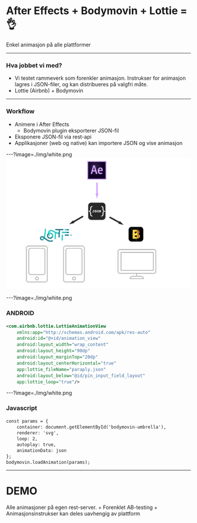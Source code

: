 # After Effects + Bodymovin + Lottie = :ok_hand:

Enkel animasjon på alle plattformer

---

### Hva jobbet vi med?

- Vi testet rammeverk som forenkler animasjon. Instrukser for animasjon lagres i JSON-filer, og kan distribueres på valgfri måte.
- Lottie (Airbnb) + Bodymovin



---

### Workflow

- Animere i After Effects
    + Bodymovin plugin eksporterer JSON-fil
- Eksponere JSON-fil via rest-api
- Applikasjoner (web og native) kan importere JSON og vise animasjon


---?image=./img/white.png
![Workflow](./img/illustration.png)

---?image=./img/white.png
### ANDROID

```xml
<com.airbnb.lottie.LottieAnimationView
    xmlns:app="http://schemas.android.com/apk/res-auto"
    android:id="@+id/animation_view"
    android:layout_width="wrap_content"
    android:layout_height="90dp"
    android:layout_marginTop="20dp"
    android:layout_centerHorizontal="true"
    app:lottie_fileName="paraply.json"
    android:layout_below="@id/pin_input_field_layout"
    app:lottie_loop="true"/>
```

---?image=./img/white.png
### Javascript

```
const params = {
    container: document.getElementById('bodymovin-umbrella'),
    renderer: 'svg',
    loop: 2,
    autoplay: true,
    animationData: json
};
bodymovin.loadAnimation(params);
```


---

# DEMO

Alle animasjoner på egen rest-server.
    + Forenklet AB-testing
    + Animasjonsinstrukser kan deles uavhengig av plattform
